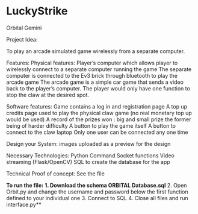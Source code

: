 # LuckyStrike
Orbital Gemini

Project Idea:

To play an arcade simulated game wirelessly from a separate computer.

Features:
Physical features:
Player’s computer which allows player to wirelessly connect to a separate computer running the game 
The separate computer is connected to the Ev3 brick through bluetooth to play the arcade game 
The arcade game is a simple car game that sends a video back to the player’s computer. The player would only have one function to stop the claw at the desired spot. 

Software features:
Game contains a log in and registration page
A top up credits page used to play the physical claw game (no real monetary top up would be used)
A record of the prizes won : big and small prize the former being of harder difficulty 
A button to play the game itself
A button to connect to the claw laptop
Only one user can be connected any one time

Design your System:
images uploaded as a preview for the design

Necessary Technologies:
Python
Command Socket functions 
Video streaming (Flask/OpenCV)
SQL to create the database for the app

Technical Proof of concept:
See the file 

**To run the file:**
**1. Download the schema ORBITAL Database.sql**
2. Open Orbit.py and change the username and password below the first function defined to your individual one
3. Connect to SQL
4. Close all files and run interface.py**
